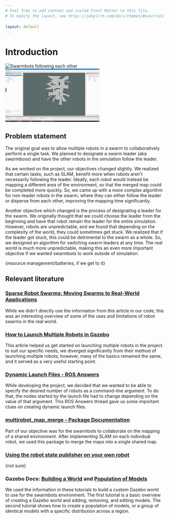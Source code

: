 ```yaml
---
# Feel free to add content and custom Front Matter to this file.
# To modify the layout, see https://jekyllrb.com/docs/themes/#overriding-theme-defaults

layout: default
---
```


# Introduction

![Swarmbots following each other](images/swarmbots_follow.gif)
![Swarmbots mapping](images/swarmbots_mapping.gif)

## Problem statement
The original goal was to allow multiple robots in a swarm to collaboratively perform a single task. We planned to designate a swarm leader (aka *swarmboss*) and have the other robots in the simulation follow the leader.

As we worked on the project, our objectives changed slightly. We realized that certain tasks, such as SLAM, benefit more when robots aren't necessarily following the leader. Ideally, each robot would instead be mapping a different area of the environment, so that the merged map could be completed more quickly. So, we came up with a more complex algorithm for non-leader robots in the swarm, where they can either follow the leader or disperse from each other, improving the mapping time significantly.

Another objective which changed is the process of designating a leader for the swarm. We originally thought that we could choose the leader from the beginning and have that robot remain the leader for the entire simulation. However, robots are unpredictable, and we found that depending on the complexity of the world, they could sometimes get stuck. We realized that if the leader got stuck, this could be detrimental to the swarm as a whole. So, we designed an algorithm for switching swarm leaders at any time. The real world is much more unpredictable, making this an even more important objective if we wanted swarmbots to work outside of simulation.

{resource management/batteries, if we get to it}

## Relevant literature

### [Sparse Robot Swarms: Moving Swarms to Real-World Applications](https://www.frontiersin.org/articles/10.3389/frobt.2020.00083/full?fbclid=IwAR0A9xBr4wVydrBDofXauRAnFr9zKo1CM1nSaVqZFURWm1iMGi0iCAAVbC4)
While we didn't directly use the information from this article in our code, this was an interesting overview of some of the uses and limitations of robot swarms in the real world.

### [How to Launch Multiple Robots in Gazebo](https://www.theconstructsim.com/ros-qa-130-how-to-launch-multiple-robots-in-gazebo-simulator/)
This article helped us get started on launching multiple robots in the project. 
to suit our specific needs, we diverged significantly from their method of launching multiple robots; however, many of the basics remained the same, and it served as a very useful starting point.

### [Dynamic Launch Files - ROS Answers](https://answers.ros.org/question/229489/how-do-i-create-dynamic-launch-files/)
While developing the project, we decided that we wanted to be able to specify the desired number of robots as a command-line argument. To do that, the nodes started by the launch file had to change depending on the value of that argument. This ROS Answers thread gave us some important clues on creating dynamic launch files.

### [multirobot_map_merge - Package Documentation](http://wiki.ros.org/multirobot_map_merge)
Part of our objective was for the swarmbots to collaborate on the mapping of a shared environment. After implementing SLAM on each individual robot, we used this package to merge the maps into a single shared map.

### [Using the robot state publisher on your own robot](http://wiki.ros.org/robot_state_publisher/Tutorials/Using%20the%20robot%20state%20publisher%20on%20your%20own%20robot)
{not sure}

### Gazebo Docs: [Building a World](http://gazebosim.org/tutorials?tut=build_world) and [Population of Models](http://gazebosim.org/tutorials?tut=model_population)
We used the information in these tutorials to build a custom Gazebo world to use for the swarmbots environment. The first tutorial is a basic overview of creating a Gazebo world and adding, removing, and editing models. The second tutorial shows how to create a population of models, or a group of identical models with a specific distribution across a region.
